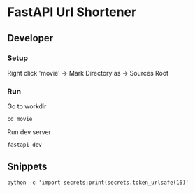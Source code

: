 # FastAPI Url Shortener

## Developer

### Setup

Right click 'movie' -> Mark Directory as -> Sources Root

### Run

Go to workdir

```shell
cd movie
```

Run dev server

```shell
fastapi dev
```

## Snippets
```shell
python -c 'import secrets;print(secrets.token_urlsafe(16)'
```